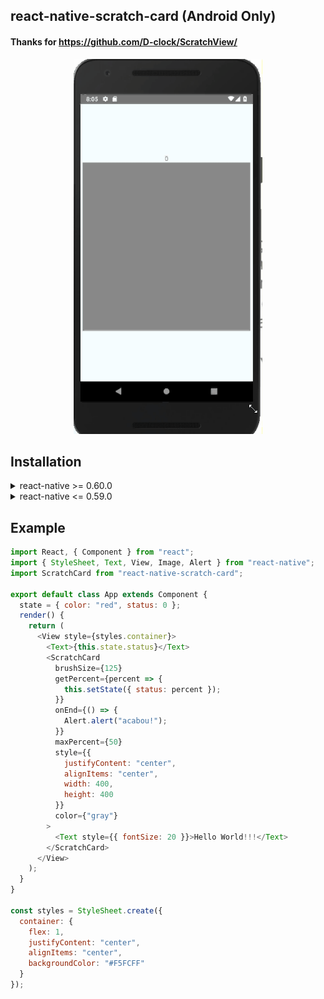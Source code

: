 ## react-native-scratch-card (Android Only)

#### Thanks for https://github.com/D-clock/ScratchView/

<center>
<img style="align:center" src="preview.gif" height="600">
</center>

## Installation

<details>
<summary>react-native >= 0.60.0</summary>

### 1 - Install the package:

`$ yarn add react-native-scratch-card`

or

`$ npm install react-native-scratch-card --save`

### 2 - Edit yout `"AndroidManifest.xml"` in `"android/app/src/main/"`

```xml
<manifest xmlns:android="http://schemas.android.com/apk/res/android"
  package="com.myawesomeapp"
  xmlns:tools="http://schemas.android.com/tools" <!-- Add this line -->
  ...
  >
```

### and

```xml
<application
      android:name=".MainApplication"
      android:label="@string/app_name"
      android:icon="@mipmap/ic_launcher"
      android:roundIcon="@mipmap/ic_launcher_round"
      android:allowBackup="false"
      tools:replace="android:allowBackup" <!-- Add this line -->
        ...
```

## That's is all!

</details>
<details>
<summary>react-native <= 0.59.0</summary>

### 1 - Install the package:

### Mostly automatic installation

`$ yarn add react-native-scratch-card`

`$ react-native link react-native-scratch-card`

or

`$ npm install react-native-scratch-card --save`

`$ react-native link react-native-scratch-card`

### 2 - Edit yout `"AndroidManifest.xml"` in `"android/app/src/main/"`

```xml
<manifest xmlns:android="http://schemas.android.com/apk/res/android"
  package="com.myawesomeapp"
  xmlns:tools="http://schemas.android.com/tools" <!-- Add this line -->
  ...
  >
```

### and

```xml
<application
      android:name=".MainApplication"
      android:label="@string/app_name"
      android:icon="@mipmap/ic_launcher"
      android:roundIcon="@mipmap/ic_launcher_round"
      android:allowBackup="false"
      tools:replace="android:allowBackup" <!-- Add this line -->
        ...
```

### Manual installation

#### Android

1. Open up `android/app/src/main/java/[...]/MainApplication.java`

- Add `import com.thebylito.RNScratchCardPackage;` to the imports at the top of the file
- Add `new RNScratchCardPackage()` to the list returned by the `getPackages()` method

2. Append the following lines to `android/settings.gradle`:
   ```
   include ':react-native-scratch-card'
   project(':react-native-scratch-card').projectDir = new File(rootProject.projectDir, 	'../node_modules/react-native-scratch-card/android')
   ```
3. Insert the following lines inside the dependencies block in `android/app/build.gradle`:
   ```
     compile project(':react-native-scratch-card')
   ```
   </details>

## Example

```javascript
import React, { Component } from "react";
import { StyleSheet, Text, View, Image, Alert } from "react-native";
import ScratchCard from "react-native-scratch-card";

export default class App extends Component {
  state = { color: "red", status: 0 };
  render() {
    return (
      <View style={styles.container}>
        <Text>{this.state.status}</Text>
        <ScratchCard
          brushSize={125}
          getPercent={percent => {
            this.setState({ status: percent });
          }}
          onEnd={() => {
            Alert.alert("acabou!");
          }}
          maxPercent={50}
          style={{
            justifyContent: "center",
            alignItems: "center",
            width: 400,
            height: 400
          }}
          color={"gray"}
        >
          <Text style={{ fontSize: 20 }}>Hello World!!!</Text>
        </ScratchCard>
      </View>
    );
  }
}

const styles = StyleSheet.create({
  container: {
    flex: 1,
    justifyContent: "center",
    alignItems: "center",
    backgroundColor: "#F5FCFF"
  }
});
```
